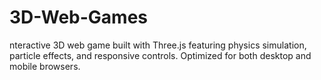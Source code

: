 # 3D-Web-Games
nteractive 3D web game built with Three.js featuring physics simulation, particle effects, and responsive controls. Optimized for both desktop and mobile browsers.

